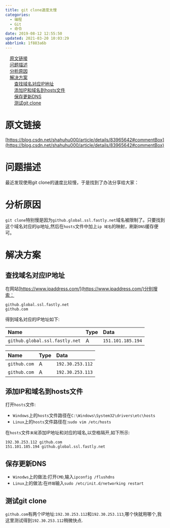 ```yaml
---
title: git clone速度太慢
categories: 
  - 编程
  - Git
  - 命令
date: 2019-08-12 12:55:50
updated: 2021-03-20 10:03:29
abbrlink: 1f883a6b
---
```

<div id='my_toc'><a href="/blog/1f883a6b/#原文链接" class="header_1">原文链接</a>&nbsp;<br><a href="/blog/1f883a6b/#问题描述" class="header_1">问题描述</a>&nbsp;<br><a href="/blog/1f883a6b/#分析原因" class="header_1">分析原因</a>&nbsp;<br><a href="/blog/1f883a6b/#解决方案" class="header_1">解决方案</a>&nbsp;<br><a href="/blog/1f883a6b/#查找域名对应IP地址" class="header_2">查找域名对应IP地址</a>&nbsp;<br><a href="/blog/1f883a6b/#添加IP和域名到hosts文件" class="header_2">添加IP和域名到hosts文件</a>&nbsp;<br><a href="/blog/1f883a6b/#保存更新DNS" class="header_2">保存更新DNS</a>&nbsp;<br><a href="/blog/1f883a6b/#测试git-clone" class="header_2">测试git clone</a>&nbsp;<br></div>
<style>.header_1{margin-left: 1em;}.header_2{margin-left: 2em;}.header_3{margin-left: 3em;}.header_4{margin-left: 4em;}.header_5{margin-left: 5em;}.header_6{margin-left: 6em;}</style>
<!--more-->
<script>if (navigator.platform.search('arm')==-1){document.getElementById('my_toc').style.display = 'none';}var e,p = document.getElementsByTagName('p');while (p.length>0) {e = p[0];e.parentElement.removeChild(e);}</script>

<!--end-->
# 原文链接
[https://blog.csdn.net/shahuhu000/article/details/83965642#commentBox](https://blog.csdn.net/shahuhu000/article/details/83965642#commentBox)
# 问题描述
最近发现使用git clone的速度比较慢，于是找到了办法分享给大家：
# 分析原因
`git clone`特别慢是因为`github.global.ssl.fastly.net`域名被限制了。只要找到这个域名对应的ip地址,然后在`hosts`文件中加上`ip 域名`的映射，刷新`DNS`缓存便可。
# 解决方案
## 查找域名对应IP地址
在网站[https://www.ipaddress.com/](https://www.ipaddress.com/)分别搜索：
```
github.global.ssl.fastly.net
github.com
```
得到域名对应的IP地址如下:

|Name|Type|Data|
|:---|:---|:---|
|`github.global.ssl.fastly.net`|A|`151.101.185.194`|

|Name|Type|Data|
|:---|:---|:---|
|`github.com`|A|`192.30.253.112`|
|`github.com`|A|`192.30.253.113`|

## 添加IP和域名到hosts文件
打开`hosts`文件:
- `Windows`上的`hosts`文件路径在`C:\Windows\System32\drivers\etc\hosts`
- `Linux`上的`hosts`文件路径在:`sudo vim /etc/hosts`

在`hosts`文件`末尾`添加IP地址和对应的域名,以空格隔开,如下所示:
```
192.30.253.112 github.com
151.101.185.194 github.global.ssl.fastly.net
```
## 保存更新DNS
- `Winodws`上的做法:打开`CMD`,输入`ipconfig /flushdns`
- `Linux`上的做法:在`终端`输入`sudo /etc/init.d/networking restart`

## 测试git clone
`github.com`有两个IP地址:`192.30.253.112`和`192.30.253.113`,哪个快就用哪个,我这里测试得到`192.30.253.112`稍微快点.
